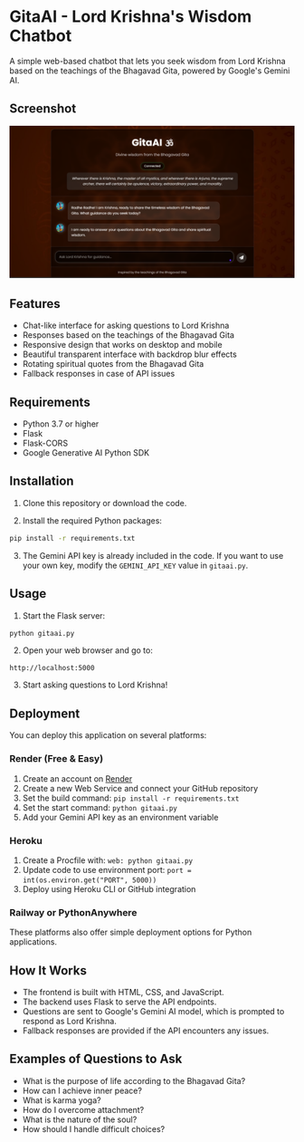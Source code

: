 # GitaAI - Lord Krishna's Wisdom Chatbot

A simple web-based chatbot that lets you seek wisdom from Lord Krishna based on the teachings of the Bhagavad Gita, powered by Google's Gemini AI.

## Screenshot

![GitaAI Interface Screenshot](static/ss.png)

## Features

- Chat-like interface for asking questions to Lord Krishna
- Responses based on the teachings of the Bhagavad Gita
- Responsive design that works on desktop and mobile
- Beautiful transparent interface with backdrop blur effects
- Rotating spiritual quotes from the Bhagavad Gita
- Fallback responses in case of API issues

## Requirements

- Python 3.7 or higher
- Flask
- Flask-CORS
- Google Generative AI Python SDK

## Installation

1. Clone this repository or download the code.

2. Install the required Python packages:

```bash
pip install -r requirements.txt
```

3. The Gemini API key is already included in the code. If you want to use your own key, modify the `GEMINI_API_KEY` value in `gitaai.py`.

## Usage

1. Start the Flask server:

```bash
python gitaai.py
```

2. Open your web browser and go to:

```
http://localhost:5000
```

3. Start asking questions to Lord Krishna!

## Deployment

You can deploy this application on several platforms:

### Render (Free & Easy)
1. Create an account on [Render](https://render.com/)
2. Create a new Web Service and connect your GitHub repository
3. Set the build command: `pip install -r requirements.txt`
4. Set the start command: `python gitaai.py`
5. Add your Gemini API key as an environment variable

### Heroku
1. Create a Procfile with: `web: python gitaai.py`
2. Update code to use environment port: `port = int(os.environ.get("PORT", 5000))`
3. Deploy using Heroku CLI or GitHub integration

### Railway or PythonAnywhere
These platforms also offer simple deployment options for Python applications.

## How It Works

- The frontend is built with HTML, CSS, and JavaScript.
- The backend uses Flask to serve the API endpoints.
- Questions are sent to Google's Gemini AI model, which is prompted to respond as Lord Krishna.
- Fallback responses are provided if the API encounters any issues.

## Examples of Questions to Ask

- What is the purpose of life according to the Bhagavad Gita?
- How can I achieve inner peace?
- What is karma yoga?
- How do I overcome attachment?
- What is the nature of the soul?
- How should I handle difficult choices? 
